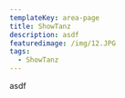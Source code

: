 ```yaml
---
templateKey: area-page
title: ShowTanz
description: asdf
featuredimage: /img/12.JPG
tags:
  - ShowTanz
---
```

asdf